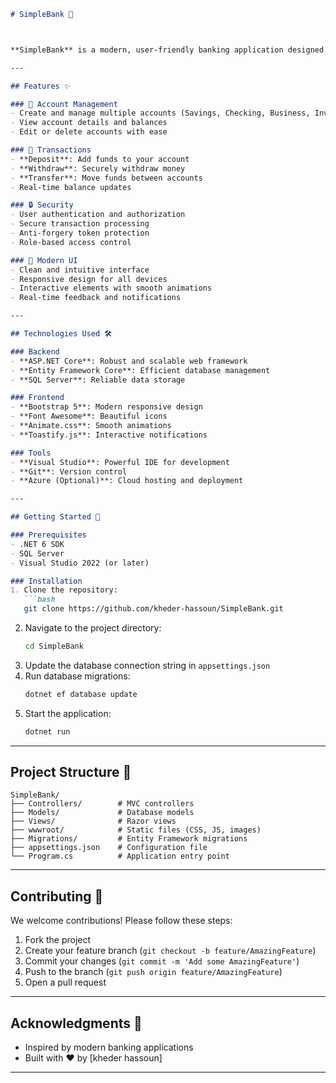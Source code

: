 ﻿
```markdown
# SimpleBank 🏦



**SimpleBank** is a modern, user-friendly banking application designed to provide seamless financial management for individuals and businesses. Built with cutting-edge technologies, SimpleBank offers a secure and intuitive platform for managing accounts, transactions, and more.

---

## Features ✨

### 💼 Account Management
- Create and manage multiple accounts (Savings, Checking, Business, Investment)
- View account details and balances
- Edit or delete accounts with ease

### 💸 Transactions
- **Deposit**: Add funds to your account
- **Withdraw**: Securely withdraw money
- **Transfer**: Move funds between accounts
- Real-time balance updates

### 🔒 Security
- User authentication and authorization
- Secure transaction processing
- Anti-forgery token protection
- Role-based access control

### 🎨 Modern UI
- Clean and intuitive interface
- Responsive design for all devices
- Interactive elements with smooth animations
- Real-time feedback and notifications

---

## Technologies Used 🛠️

### Backend
- **ASP.NET Core**: Robust and scalable web framework
- **Entity Framework Core**: Efficient database management
- **SQL Server**: Reliable data storage

### Frontend
- **Bootstrap 5**: Modern responsive design
- **Font Awesome**: Beautiful icons
- **Animate.css**: Smooth animations
- **Toastify.js**: Interactive notifications

### Tools
- **Visual Studio**: Powerful IDE for development
- **Git**: Version control
- **Azure (Optional)**: Cloud hosting and deployment

---

## Getting Started 🚀

### Prerequisites
- .NET 6 SDK
- SQL Server
- Visual Studio 2022 (or later)

### Installation
1. Clone the repository:
   ```bash
   git clone https://github.com/kheder-hassoun/SimpleBank.git
   ```
2. Navigate to the project directory:
   ```bash
   cd SimpleBank
   ```
3. Update the database connection string in `appsettings.json`
4. Run database migrations:
   ```bash
   dotnet ef database update
   ```
5. Start the application:
   ```bash
   dotnet run
   ```

---

## Project Structure 📂

```
SimpleBank/
├── Controllers/        # MVC controllers
├── Models/             # Database models
├── Views/              # Razor views
├── wwwroot/            # Static files (CSS, JS, images)
├── Migrations/         # Entity Framework migrations
├── appsettings.json    # Configuration file
└── Program.cs          # Application entry point
```

---



## Contributing 🤝

We welcome contributions! Please follow these steps:
1. Fork the project
2. Create your feature branch (`git checkout -b feature/AmazingFeature`)
3. Commit your changes (`git commit -m 'Add some AmazingFeature'`)
4. Push to the branch (`git push origin feature/AmazingFeature`)
5. Open a pull request

---

## Acknowledgments 🙏

- Inspired by modern banking applications
- Built with ❤️ by [kheder hassoun]


---




